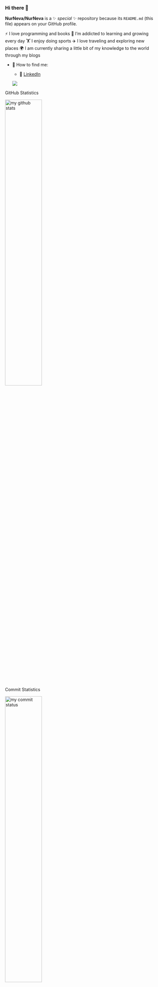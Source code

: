 ### Hi there 👋


**NurNeva/NurNeva** is a ✨ _special_ ✨ repository because its `README.md` (this file) appears on your GitHub profile.

:zap: I love programming and books
🌱 I’m addicted to learning and growing every day
:weight_lifting: I enjoy doing sports
:airplane: I love traveling and exploring new places
:earth_africa: I am currently sharing a little bit of my knowledge to the world through my blogs
- 🌱 How to find me: 

  - :office: [LinkedIn](https://www.linkedin.com/in/neva-qa-tester/)
 
  ![](https://komarev.com/ghpvc/?username=NurNeva)
  
GitHub Statistics

<img src="https://github-readme-stats.vercel.app/api?username=NurNeva&theme=chartreuse-dark" alt="my github stats" width="49%"/>

Commit Statistics 

<img src="https://github-readme-streak-stats.herokuapp.com/?user=NurNeva&theme=chartreuse-dark" alt="my commit status" width="49%" />

Most Used Language Statistics

<img src="https://github-readme-stats.vercel.app/api/top-langs/?username=NurNeva&theme=chartreuse-dark&layout=compact" alt="languages" width="50%">


<img src="https://media.giphy.com/media/iIqmM5tTjmpOB9mpbn/giphy.gif"/>


<h2 align="center">🚀Technical Skills</h2>
<div align="center">
    <img src="https://img.shields.io/badge/React-20232A?style=for-the-badge&logo=react&logoColor=61DAFB" alt="Reactjs" />
    <img src="https://img.shields.io/badge/Next-black?style=for-the-badge&logo=next.js&logoColor=white" alt="Nextjs" />
    <img src="https://img.shields.io/badge/redux-%23593d88.svg?style=for-the-badge&logo=redux&logoColor=white" alt="Redux" />
    <img src="https://img.shields.io/badge/JavaScript-323330?style=for-the-badge&logo=javascript&logoColor=F7DF1E" alt="JavaScript" />
    <img src="https://img.shields.io/badge/typescript-%23007ACC.svg?style=for-the-badge&logo=typescript&logoColor=white" alt="TypeScript" /><br/>
    <img src="https://img.shields.io/badge/HTML5-E34F26?style=for-the-badge&logo=html5&logoColor=white" alt="HTML5" />
    <img src="https://img.shields.io/badge/CSS3-1572B6?style=for-the-badge&logo=css3&logoColor=white" alt="CSS3" />
    <img src="https://img.shields.io/badge/tailwindcss-%2338B2AC.svg?style=for-the-badge&logo=tailwind-css&logoColor=white" alt="tailwindcss" />
    <img src="https://img.shields.io/badge/MUI-%230081CB.svg?style=for-the-badge&logo=material-ui&logoColor=white" />
    <img src="https://img.shields.io/badge/Bootstrap-563D7C?style=for-the-badge&logo=bootstrap&logoColor=white" alt="Bootstrap" />
    <img src="https://img.shields.io/badge/Sass-CC6699?style=for-the-badge&logo=sass&logoColor=white" alt="Sass" /><br/>
    <img src="https://img.shields.io/badge/Visual_Studio_Code-0078D4?style=for-the-badge&logo=visual-studio-code&logoColor=white" alt="VSCode" /><br/>
    <img src="https://img.shields.io/badge/Python-14354C?style=for-the-badge&logo=python&logoColor=white" alt="Python" />
    <img src="https://img.shields.io/badge/Django-092E20?style=for-the-badge&logo=django&logoColor=white" alt="Django" />
    <img src="https://img.shields.io/badge/PostgreSQL-316192?style=for-the-badge&logo=postgresql&logoColor=white" alt="PostgreSQL" />
    <img src="https://img.shields.io/badge/Node.js-43853D?style=for-the-badge&logo=node.js&logoColor=white" alt="Nodejs" />
    <img src="https://img.shields.io/badge/express.js-%23404d59.svg?style=for-the-badge&logo=express&logoColor=%2361DAFB" alt="Express.js" />
    <img src="https://img.shields.io/badge/MongoDB-%234ea94b.svg?style=for-the-badge&logo=mongodb&logoColor=white" alt="MongoDB" /><br/>
    <img src="https://img.shields.io/badge/GIT-E44C30?style=for-the-badge&logo=git&logoColor=white" alt="GIT" />
    <img src="https://img.shields.io/badge/Jira-0052CC?style=for-the-badge&logo=Jira&logoColor=white" alt="JIRA" />
</div>



